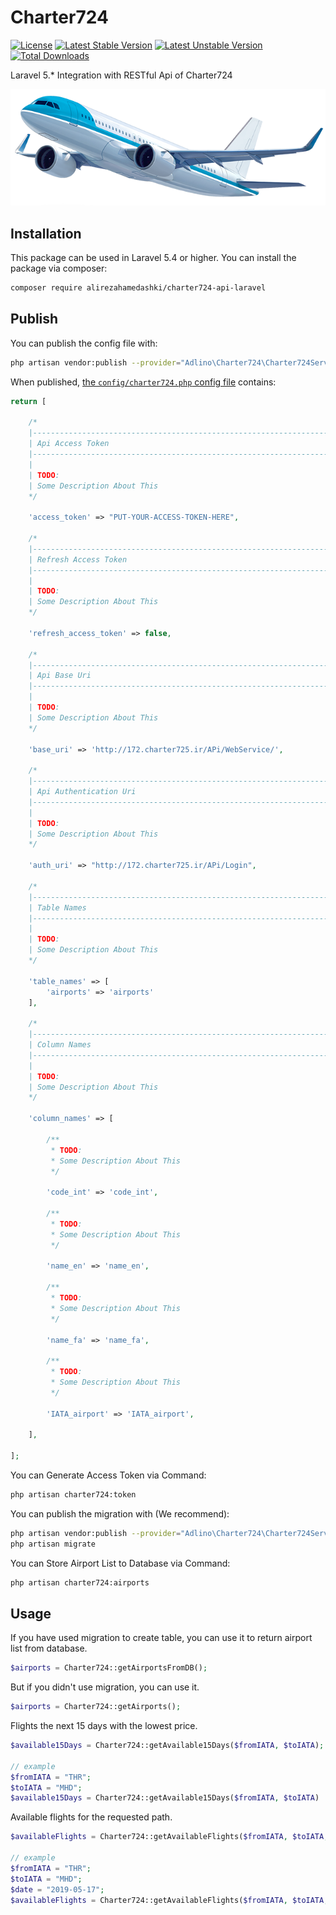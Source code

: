 # Charter724

[![License](https://poser.pugx.org/alirezahamedashki/charter724-api-laravel/license)](https://packagist.org/packages/alirezahamedashki/charter724-api-laravel)
[![Latest Stable Version](https://poser.pugx.org/alirezahamedashki/charter724-api-laravel/v/stable)](https://packagist.org/packages/alirezahamedashki/charter724-api-laravel)
[![Latest Unstable Version](https://poser.pugx.org/alirezahamedashki/charter724-api-laravel/v/unstable)](https://packagist.org/packages/alirezahamedashki/charter724-api-laravel)
[![Total Downloads](https://poser.pugx.org/alirezahamedashki/charter724-api-laravel/downloads)](https://packagist.org/packages/alirezahamedashki/charter724-api-laravel)

Laravel 5.* Integration with RESTful Api of Charter724

![Charter724](https://github.com/alirezahamedashki/charter724-api-laravel/blob/master/img/charter724.png)

## Installation

This package can be used in Laravel 5.4 or higher.
You can install the package via composer:

```bash
composer require alirezahamedashki/charter724-api-laravel
```
## Publish

You can publish the config file with:

```bash
php artisan vendor:publish --provider="Adlino\Charter724\Charter724ServiceProvider" --tag=config
```

When published, [the `config/charter724.php` config file](https://github.com/alirezahamedashki/charter724-api-laravel/blob/master/src/Config/charter724.php) contains:

```php
return [

    /*
    |--------------------------------------------------------------------------
    | Api Access Token
    |--------------------------------------------------------------------------
    |
    | TODO:
    | Some Description About This
    */

    'access_token' => "PUT-YOUR-ACCESS-TOKEN-HERE",

    /*
    |--------------------------------------------------------------------------
    | Refresh Access Token
    |--------------------------------------------------------------------------
    |
    | TODO:
    | Some Description About This
    */

    'refresh_access_token' => false,

    /*
    |--------------------------------------------------------------------------
    | Api Base Uri
    |--------------------------------------------------------------------------
    |
    | TODO:
    | Some Description About This
    */

    'base_uri' => 'http://172.charter725.ir/‫‪APi/‫‪WebService/',

    /*
    |--------------------------------------------------------------------------
    | Api Authentication Uri
    |--------------------------------------------------------------------------
    |
    | TODO:
    | Some Description About This
    */

    'auth_uri' => "http://172.charter725.ir/‫‪APi/Login",

    /*
    |--------------------------------------------------------------------------
    | Table Names
    |--------------------------------------------------------------------------
    |
    | TODO:
    | Some Description About This
    */

    'table_names' => [
        'airports' => 'airports'
    ],

    /*
    |--------------------------------------------------------------------------
    | Column Names
    |--------------------------------------------------------------------------
    |
    | TODO:
    | Some Description About This
    */

    'column_names' => [

        /**
         * TODO:
         * Some Description About This
         */

        'code_int' => 'code_int',

        /**
         * TODO:
         * Some Description About This
         */

        'name_en' => 'name_en',

        /**
         * TODO:
         * Some Description About This
         */

        'name_fa' => 'name_fa',

        /**
         * TODO:
         * Some Description About This
         */

        'IATA_airport' => 'IATA_airport',

    ],

];
```

You can Generate Access Token via Command:

```bash
php artisan charter724:token
```

You can publish the migration with (We recommend):

```bash
php artisan vendor:publish --provider="Adlino\Charter724\Charter724ServiceProvider" --tag=migrations
php artisan migrate
```

You can Store Airport List to Database via Command:

```bash
php artisan charter724:airports
```

## Usage

If you have used migration to create table, you can use it to return airport list from database.

```php
$airports = Charter724::getAirportsFromDB();
```

But if you didn't use migration, you can use it.

```php
$airports = Charter724::getAirports();
```

Flights the next 15 days with the lowest price.

```php
$available15Days = Charter724::getAvailable15Days($fromIATA, $toIATA);

// example
$fromIATA = "THR";
$toIATA = "MHD";
$available15Days = Charter724::getAvailable15Days($fromIATA, $toIATA)
```

Available flights for the requested path.

```php
$availableFlights = Charter724::getAvailableFlights($fromIATA, $toIATA, $date);

// example
$fromIATA = "THR";
$toIATA = "MHD";
$date = "2019-05-17";
$availableFlights = Charter724::getAvailableFlights($fromIATA, $toIATA, $date);
```


